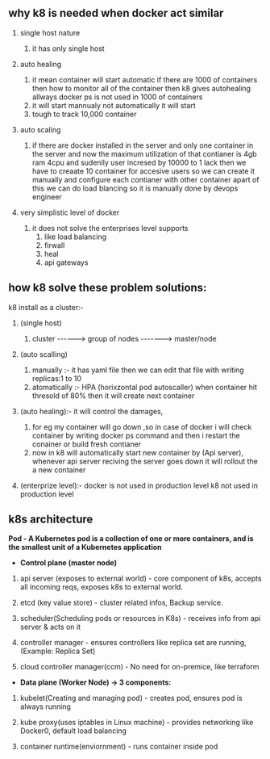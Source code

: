 ## why k8 is needed when docker act similar

1. single host nature
   1. it has only single host 
   
2. auto healing 
   1. it mean container will start automatic if there are 1000 of containers then how to monitor all of the container then k8 gives autohealing allways docker ps is not used in 1000 of containers
   2. it will start mannualy not automatically it will start
   3. tough to track 10,000 container

3. auto scaling 
   1. if there are docker installed in the server and  only one container in the server and now the maximum utilization of that contianer is 4gb ram 4cpu and sudenlly user incresed by 10000 to 1 lack then we have to creaate 10 container for accesive users so we can create it manually and configure each contianer with other container apart of this we can do load blancing so it is manually done by devops engineer
   
4. very simplistic level of docker 
   1. it does not solve the enterprises level supports
      1. like load balancing 
      2. firwall
      3. heal
      4. api gateways

## how k8 solve these problem solutions:
k8 install as a cluster:-
1. (single host)
   1. cluster ------> group of nodes -------> master/node

2. (auto scalling)
   1. manually :- it has yaml file then we can edit that file with writing replicas:1 to 10
   2. atomatically :- HPA (horixzontal pod autoscaller) when container hit thresold of 80% then it will create next container
   
3. (auto healing):- it will control the damages, 
   1. for eg my container will go down ,so in case of docker i will check container by writing docker ps command and then i restart the conainer or build fresh contianer
   2. now in k8 will automatically start new container by (Api server), whenever api server reciving the server goes down it will rollout the a new container 

4. (enterprize level):- docker is not used in production level k8 not used in production level 

## k8s architecture 

**Pod - A Kubernetes pod is a collection of one or more containers, and is the smallest unit of a Kubernetes application**

- **Control plane (master node)**
1. api server (exposes to external world) - core component of k8s, accepts all incoming  reqs, exposes k8s to external world.

2. etcd (key value store) - cluster related infos, Backup service.

3. scheduler(Scheduling pods or resources in K8s) - receives info from api server & acts on it

4. controller manager - ensures controllers like replica set are running,(Example: Replica Set)

5. cloud controller manager(ccm) - No need for on-premice, like terraform

- **Data plane (Worker Node) → 3 components:**
  
1. kubelet(Creating and managing  pod) - creates pod, ensures pod is always running

2. kube proxy(uses iptables in Linux machine) - provides networking like Docker0, default load balancing

3. container runtime(enviornment) - runs container inside pod